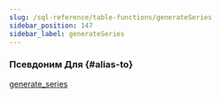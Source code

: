 ```yaml
---
slug: /sql-reference/table-functions/generateSeries
sidebar_position: 147
sidebar_label: generateSeries
---
```


### Псевдоним Для {#alias-to}
[generate_series](generate_series.md)
